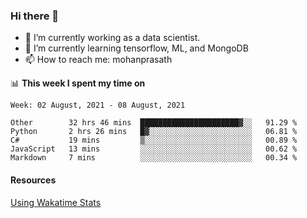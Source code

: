 ### Hi there 👋

- 🔭 I’m currently working as a data scientist.
- 🌱 I’m currently learning tensorflow, ML, and MongoDB
- 📫 How to reach me: mohanprasath

📊 **This week I spent my time on**
<!--START_SECTION:waka-->
```text
Week: 02 August, 2021 - 08 August, 2021

Other        32 hrs 46 mins  ██████████████████████▓░░   91.29 % 
Python       2 hrs 26 mins   █▓░░░░░░░░░░░░░░░░░░░░░░░   06.81 % 
C#           19 mins         ▒░░░░░░░░░░░░░░░░░░░░░░░░   00.89 % 
JavaScript   13 mins         ░░░░░░░░░░░░░░░░░░░░░░░░░   00.62 % 
Markdown     7 mins          ░░░░░░░░░░░░░░░░░░░░░░░░░   00.34 % 
```
<!--END_SECTION:waka-->

#### Resources
[Using Wakatime Stats](https://github.com/marketplace/actions/waka-readme)
